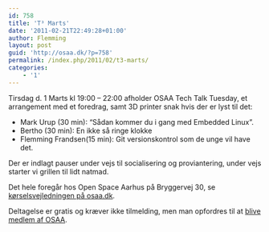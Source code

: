 ```yaml
---
id: 758
title: 'T³ Marts'
date: '2011-02-21T22:49:28+01:00'
author: Flemming
layout: post
guid: 'http://osaa.dk/?p=758'
permalink: /index.php/2011/02/t3-marts/
categories:
    - '1'
---
```


Tirsdag d. 1 Marts kl 19:00 – 22:00 afholder OSAA Tech Talk Tuesday, et arrangement med et foredrag, samt 3D printer snak hvis der er lyst til det:

- Mark Urup (30 min): “Sådan kommer du i gang med Embedded Linux”.
- Bertho (30 min): En ikke så ringe klokke
- Flemming Frandsen(15 min): Git versionskontrol som de unge vil have det.

Der er indlagt pauser under vejs til socialisering og proviantering, under vejs starter vi grillen til lidt natmad.

Det hele foregår hos Open Space Aarhus på Bryggervej 30, se [kørselsvejledningen på osaa.dk](http://openspaceaarhus.dk/wiki/index.php/Location).

Deltagelse er gratis og kræver ikke tilmelding, men man opfordres til at [blive medlem af OSAA](https://www.osaa.dk//bliv-medlem/).